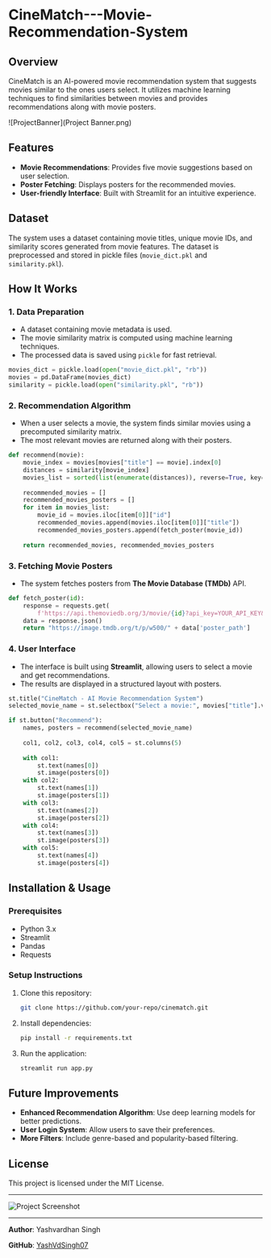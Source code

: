 # CineMatch---Movie-Recommendation-System

## Overview
CineMatch is an AI-powered movie recommendation system that suggests movies similar to the ones users select. It utilizes machine learning techniques to find similarities between movies and provides recommendations along with movie posters.

![ProjectBanner](Project Banner.png)

## Features
- **Movie Recommendations**: Provides five movie suggestions based on user selection.
- **Poster Fetching**: Displays posters for the recommended movies.
- **User-friendly Interface**: Built with Streamlit for an intuitive experience.

## Dataset
The system uses a dataset containing movie titles, unique movie IDs, and similarity scores generated from movie features. The dataset is preprocessed and stored in pickle files (`movie_dict.pkl` and `similarity.pkl`).

## How It Works
### 1. Data Preparation
- A dataset containing movie metadata is used.
- The movie similarity matrix is computed using machine learning techniques.
- The processed data is saved using `pickle` for fast retrieval.

```python
movies_dict = pickle.load(open("movie_dict.pkl", "rb"))
movies = pd.DataFrame(movies_dict)
similarity = pickle.load(open("similarity.pkl", "rb"))
```

### 2. Recommendation Algorithm
- When a user selects a movie, the system finds similar movies using a precomputed similarity matrix.
- The most relevant movies are returned along with their posters.

```python
def recommend(movie):
    movie_index = movies[movies["title"] == movie].index[0]
    distances = similarity[movie_index]
    movies_list = sorted(list(enumerate(distances)), reverse=True, key=lambda x: x[1])[1:6]
    
    recommended_movies = []
    recommended_movies_posters = []
    for item in movies_list:
        movie_id = movies.iloc[item[0]]["id"]
        recommended_movies.append(movies.iloc[item[0]]["title"])
        recommended_movies_posters.append(fetch_poster(movie_id))
    
    return recommended_movies, recommended_movies_posters
```

### 3. Fetching Movie Posters
- The system fetches posters from **The Movie Database (TMDb)** API.

```python
def fetch_poster(id):
    response = requests.get(
        f'https://api.themoviedb.org/3/movie/{id}?api_key=YOUR_API_KEY&language=en-US')
    data = response.json()
    return "https://image.tmdb.org/t/p/w500/" + data['poster_path']
```

### 4. User Interface
- The interface is built using **Streamlit**, allowing users to select a movie and get recommendations.
- The results are displayed in a structured layout with posters.

```python
st.title("CineMatch - AI Movie Recommendation System")
selected_movie_name = st.selectbox("Select a movie:", movies["title"].values)

if st.button("Recommend"):
    names, posters = recommend(selected_movie_name)
    
    col1, col2, col3, col4, col5 = st.columns(5)
    
    with col1:
        st.text(names[0])
        st.image(posters[0])
    with col2:
        st.text(names[1])
        st.image(posters[1])
    with col3:
        st.text(names[2])
        st.image(posters[2])
    with col4:
        st.text(names[3])
        st.image(posters[3])
    with col5:
        st.text(names[4])
        st.image(posters[4])
```

## Installation & Usage
### Prerequisites
- Python 3.x
- Streamlit
- Pandas
- Requests

### Setup Instructions
1. Clone this repository:
   ```bash
   git clone https://github.com/your-repo/cinematch.git
   ```
2. Install dependencies:
   ```bash
   pip install -r requirements.txt
   ```
3. Run the application:
   ```bash
   streamlit run app.py
   ```

## Future Improvements
- **Enhanced Recommendation Algorithm**: Use deep learning models for better predictions.
- **User Login System**: Allow users to save their preferences.
- **More Filters**: Include genre-based and popularity-based filtering.

## License
This project is licensed under the MIT License.

---

![Project Screenshot](path/to/your/image.png)

---
**Author**: Yashvardhan Singh

**GitHub**: [YashVdSingh07]([https://github.com/your-profile](https://github.com/YashVdSingh07))

